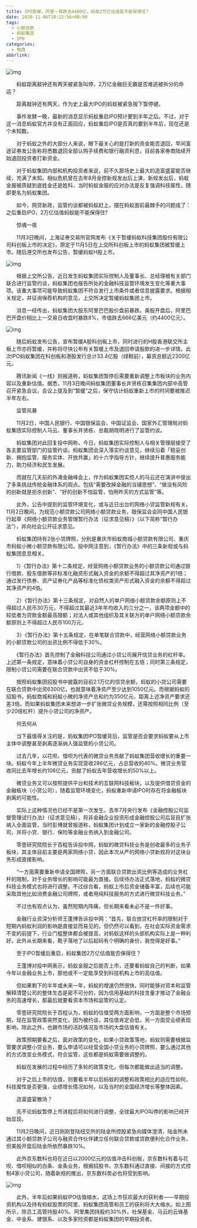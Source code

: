 ```yaml
---
title: IPO暂缓，阿里一夜跌去4400亿，蚂蚁2万亿估值能不能保得住?
date: 2020-11-06T18:22:56+08:00
tags:
  - 小额贷款
  - 蚂蚁集团
  - IPO
categories:
  - 电商
abbrlink:
---
```


![img](https://cdn.jsdelivr.net/gh/yakeing/Documentation@main/Hexo/images/9456-kcieywa2261293.jpg)

　　蚂蚁距离敲钟还有两天被紧急叫停，2万亿金融巨无霸是否难逃被拆分的命运？

　　距离敲钟还有两天，作为史上最大IPO的蚂蚁被紧急按下暂停键。

　　事件发酵一晚，最新的消息显示蚂蚁重启IPO预计要到半年之后。不过，对于这一消息蚂蚁官方并没有正面回应，蚂蚁重启IPO是否真的要到半年后，现在还是个未知数。

　　对于蚂蚁之外的大部分人来说，眼下最关心的是打新的资金能否退回，早间富途证券发公告称将悉数退回全部认购手续费和银行融资利息，目前各家券商陆续开始退回投资者打新资金。

　　对于蚂蚁集团内部和机构投资者来说，前不久那场史上最大的造富盛宴能否继续，充满了未知。相似危机曾在去年8月金控新规发出后上演，新规发出后，蚂蚁金服被质疑到底姓金还是姓科，当时蚂蚁金服的应对办法是反复强调科技属性，随即更名为蚂蚁集团。

　　如今，网贷新政，监管约谈都被蚂蚁赶上，摆在蚂蚁面前最棘手的问题成了：之后重启IPO，2万亿估值蚂蚁能不能保得住?

　　惊魂一夜

　　11月3日晚间，上海证券交易所官网发布《关于暂缓蚂蚁科技集团股份有限公司科创板上市的决定》，原定于11月5日在上交所科创板上市的蚂蚁集团被暂缓上市。随后港交所也发布公告，暂缓蚂蚁H股上市。

![img](https://cdn.jsdelivr.net/gh/yakeing/Documentation@main/Hexo/images/28c7-kcieywa2261360.png)

　　根据上交所公告，近日发生蚂蚁集团实际控制人及董事长、总经理被有关部门联合进行监管约谈，蚂蚁集团也报告所处的金融科技监管环境发生变化等重大事项。该重大事项可能导致蚂蚁集团不符合发行上市条件或者信息披露要求。根据相关规定，并征询保荐机构的意见，上交所决定暂缓蚂蚁集团上市。

　　消息一经传出，蚂蚁集团大股东阿里巴巴股价盘前暴跌。美股开盘后，阿里巴巴开盘价相比上一交易日收盘时暴跌8%，市值跌去666亿美元（约4400亿元）。

![img](https://cdn.jsdelivr.net/gh/yakeing/Documentation@main/Hexo/images/660a-kcieywa2261415.png)

　　随后蚂蚁发布公告，宣布暂缓A股科创板上市，同时进行的H股香港联交所主板上市亦将暂缓，并称将尽快公布有关暂缓上市及退回申请股款的进一步详情。此次IPO蚂蚁集团在科创板和港股发行总计33.4亿股（绿鞋前），募资总额近2300亿元。

　　腾讯新闻《一线》则报道称，蚂蚁集团暂停后需要重新调整上市板块的业务内容以及重新估值。据悉，11月3日晚间蚂蚁集团董事长井贤栋召集集团内部中高管召开紧急会议，会议上提及到“暂缓”之后，保守估计蚂蚁重新上市的时间要被推迟半年左右。

　　监管风暴

　　11月2日，中国人民银行、中国银保监会、中国证监会、国家外汇管理局对蚂蚁集团实际控制人马云、董事长井贤栋、总裁胡晓明进行了监管约谈。

　　蚂蚁集团对此回复投中网称，今日，蚂蚁集团实际控制人与相关管理层接受了各主要监管部门的监管约谈。蚂蚁集团会深入落实约谈意见，继续沿着「稳妥创新、拥抱监管、服务实体、开放共赢」的十六字指导方针，继续提升普惠服务能力，助力经济和民生发展。

　　而就在几天前的外滩金融峰会上，作为蚂蚁集团实控人的马云还在演讲中提出了多条挑战传统金融体系的观点。包括“需要改掉金融的当铺思想”、“做没有风险的创新就是扼杀创新”、“好的创新不怕监管，怕用昨天的方式监管”等。

　　此外，公告中提到的监管环境变化，或与近日出台的网络小贷监管新规有关。11月2日晚间，为规范小额贷款公司网络小额贷款业务，银保监会会同中国人民银行起草《网络小额贷款业务管理暂行办法（征求意见稿）》（以下简称“暂行办法”），并向社会公开征求意见。

　　蚂蚁集团持有2张小贷牌照，分别是重庆市蚂蚁商城小额贷款有限公司、重庆市蚂蚁小微小额贷款有限公司。投中网注意到，《暂行办法》中的三条新规或与蚂蚁集团息息相关。

　　1）《暂行办法》第十二条规定，经营网络小额贷款业务的小额贷款公司通过银行借款、股东借款等非标准化融资形式融入资金的余额不得超过其净资产的1倍；通过发行债券、资产证券化产品等标准化债权类资产形式融入资金的余额不得超过其净资产的4倍。

　　2）《暂行办法》第十三条规定，对自然人的单户网络小额贷款余额原则上不得超过人民币30万元，不得超过其最近3年年均收入的三分之一，该两项金额中的较低者为贷款金额最高限额；对法人或其他组织及其关联方的单户网络小额贷款余额原则上不得超过人民币100万元。

　　3）《暂行办法》第十五条规定，在单笔联合贷款中，经营网络小额贷款业务的小额贷款公司的出资比例不得低于30%。

　　《暂行办法》首先控制了金融科技公司通过小贷公司展开信贷业务的杠杆率。上述第一条规定，意味着小贷公司自身的资金杠杆控制在五倍；同时第三条规定，限制小贷公司需要在联合贷款中出资不低于30%。

　　按照蚂蚁集团招股书中披露的目前2.1万亿的信贷余额，蚂蚁的小贷公司需要在联合贷款中出资6300亿，也就意味着净资产至少达到1050亿元。而根据蚂蚁的招股书，蚂蚁商城和蚂蚁小微的净资产总和约为350亿元，距离上述净资产要求还差3倍。而如果蚂蚁集团未来想进一步扩张微贷业务规模，还需按照相同比例（至少20倍杠杆）提升小贷公司的净资产。

　　何去何从

　　当下最值得关注的是，蚂蚁集团IPO暂缓背后，监管是否会要求蚂蚁要从上市主体中调整甚至剥离逐渐纳入强监管的小贷公司。

　　过去几年，以花呗、借呗为代表的微贷业务贡献了蚂蚁集团营收增长的重要一块。蚂蚁今年上半年微贷业务实现营收286亿元，占总营收的40%。微贷业务营收同比去年增长约106亿元，贡献了蚂蚁去年营收增长的50%以上。

　　微贷业务又可以按照提供平台和技术的互联网科技板块，以及提供借贷资金的金融板块（小贷公司），随着监管环境变化，蚂蚁重新申请IPO时存在将金融板块剥离的可能性。

　　实际上这种情况也已经不是第一次发生。去年7月央行发布《金融控股公司监督管理试行办法》（征求意见稿），将非金融企业投资形成金融控股公司后盲目扩张纳入全面监管，当时彭博就曾报道称，蚂蚁集团计划成立一家新的金融控股子公司，并将小贷、银行、保险等金融业务纳入到金融公司。

　　零壹研究院院长于百程告诉投中网，蚂蚁的微贷科技业务是创收最多的业务子板块，其主体目前主要是两家网络小贷，因此本次从严的网络小贷新规将对这块业务形成直接影响。

　　“一方面需要重新申请全国牌照，另一方面联合贷款出资比例等造成的业务杠杆的限制，对于业务增长的影响可能最为直接。后续待办法正式落地，蚂蚁的微贷科技业务模式也将进行调整。不过综合看，蚂蚁上市后资金储备丰富，后续也可能采取其他比如消费金融公司牌照，或者用纯科技服务的方式进行微贷科技业务。”

　　不过也有观点认为，虽然短期内阵痛，但长期来看未必不是一件好事。

　　金融行业资深分析师王蓬博告诉投中网：“首先，联合放贷杠杆率的限制对于短期内蚂蚁利润的影响是直接显而易见的，但仍然可以看到，在社会实际资金需求不变的前提下，行业门槛整体都会被提高，对蚂蚁这样的头部机构实际上是一种利好。此外从长期来看，靴子落地了以后起码有个明确的身份，我觉得是好事。”

　　至于IPO暂缓后重启，蚂蚁集团2万亿估值能否保得住？

　　王蓬博对投中网表示，蚂蚁金服之后能否上市，还要看蚂蚁自己的判断，如果今年以金融业务上市，那他或不一定能享受到科技机构上市的高估值。

　　但如果剩下的半年或未来一年，蚂蚁的增速仍然很快，同时能够对资本和监管解释清楚公司的整体生态是密不可分的，因为信用基础的科技含量才推动了金融业务的高速增长，那最后就要看资本市场和监管的认定。

　　零壹研究院院长于百程认为，蚂蚁的估值受两方面影响，一方面是整个市场预期，现在监管政策突然变化，因为被约谈，其估值肯定会低，另一方面受业绩表现影响，除此之外，也跟市场的活跃情况及市场的大盘估值有关。

　　政策预期要看之后，面对政策的变化，如果小贷政策落地，蚂蚁则需要根据监管要求调整小贷业务，要么申请可以经营全国小贷业务的小贷牌照，要么通过其他的方式改变业务模式，符合监管，这些都是蚂蚁需要做调整的。

　　蚂蚁在发展的过程中经历了多轮的政策变化，但每次都能做出适当的调整。

　　对于之后上市的估值，则要看半年以后蚂蚁的调整和政策相比的适应性如何，科技属性是否更强，业绩增长情况如何，以及当时的全国经济增长等整体因素。

　　造富盛宴散场？

　　先不论蚂蚁暂停上市进程后将如何进行调整，全球最大IPO叫停的影响已经开始显现。

　　11月2日晚间，近日刚刚登陆纽交所的陆金所控股紧急向媒体澄清，陆金所未通过其小额贷款子公司与融资合作伙伴建立任何联合贷款或贷款便利化合作业务，但美股开盘后陆金所依然暴跌10%。

　　此外京东数科也将在近日以2000亿元的估值冲击科创板，京东数科有着与花呗、借呗相似的白条、金条业务，根据招股书，京东数科通过直接、间接的方式控制4家小贷公司，随着新规的推出，京东数科势必也将受到影响。

![img](https://cdn.jsdelivr.net/gh/yakeing/Documentation@main/Hexo/images/aecc-kcieywa2261528.png)

　　此外，半年后如果蚂蚁IPO估值缩水，这场上市狂欢最大的获利者——早期投资机构以及持有蚂蚁股票的阿里、蚂蚁集团高管和员工的获利将大大缩水。如上图所示，除员工高管持股40%、阿里集团持股约30%外，社保基金、马云的云锋基金、中金系、建银系、以及多家险资都是蚂蚁集团的早期投资者。